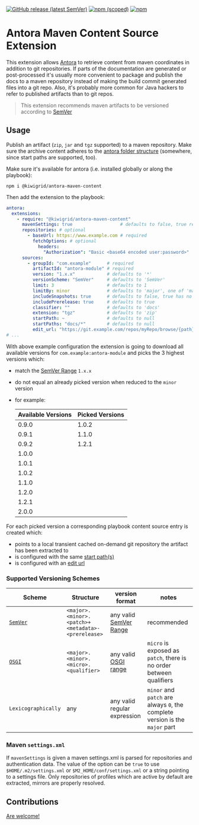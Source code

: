 [![GitHub release (latest SemVer)](https://img.shields.io/github/v/release/kiwigrid/antora-maven-content-extension?style=flat)](https://github.com/kiwigridantora-maven-content-extension/releases)
[![npm (scoped)](https://img.shields.io/npm/v/@kiwigrid/antora-maven-content)](https://www.npmjs.com/package/@kiwigrid/antora-maven-content)
[![npm](https://img.shields.io/npm/dm/@kiwigrid/antora-maven-content)](https://www.npmjs.com/package/@kiwigrid/antora-maven-content)

# Antora Maven Content Source Extension

This extension allows [Antora](https://docs.antora.org/antora/3.0/) to retrieve content from maven coordinates in addition to git repositories.
If parts of the documentation are generated or post-processed it's usually more convenient to package and publish the docs to a maven repository instead of making the build commit generated files into a git repo.
Also, it's probably more common for Java hackers to refer to published artifacts than to git repos.

> This extension recommends maven artifacts to be versioned according to [SemVer](https://www.npmjs.com/package/semver)

## Usage

Publish an artifact (`zip`, `jar` and `tgz` supported) to a maven repository. Make sure the archive content adheres to
the [antora folder structure](https://docs.antora.org/antora/3.0/standard-directories/) (somewhere, since start paths
are supported, too).

Make sure it's available for antora (i.e. installed globally or along the playbook):

```shell
npm i @kiwigrid/antora-maven-content
```
Then add the extension to the playbook:

```yaml
antora:
  extensions:
    - require: "@kiwigrid/antora-maven-content"
      mavenSettings: true                  # defaults to false, true resolves to '$HOME/.m2/settings.xml' or '$M2_HOME/conf/settings.xml', a string is taken as is
      repositories: # optional
        - baseUrl: https://www.example.com # required
          fetchOptions: # optional
            headers:
              "Authorization": "Basic <base64 encoded user:password>"
      sources:
        - groupId: "com.example"      # required
          artifactId: "antora-module" # required
          version: "1.x.x"            # defaults to '*'
          versionScheme: "SemVer"     # defaults to 'SemVer' 
          limit: 3                    # defaults to 1
          limitBy: minor              # defaults to 'major', one of 'major', 'minor', 'patch', 'any'
          includeSnapshots: true      # defaults to false, true has no effect if includePrerelease is false as SNAPSHOTS are SemVer pre releases
          includePrerelease: true     # defaults to true
          classifier: ""              # defaults to 'docs'
          extension: "tgz"            # defaults to 'zip'
          startPath: ~                # defaults to null
          startPaths: "docs/*"        # defaults to null
          edit_url: "https://git.example.com/repos/myRepo/browse/{path}" # defaults to false
# ...
```

With above example configuration the extension is going to download all available versions for `com.example:antora-module` and picks the 3 highest versions which:

* match the [SemVer Range](https://www.npmjs.com/package/semver#user-content-ranges) `1.x.x`
* do not equal an already picked version when reduced to the `minor` version
* for example:

    | Available Versions | Picked Versions |
    | --- | ---
    | 0.9.0 | 1.0.2
    | 0.9.1 | 1.1.0
    | 0.9.2 | 1.2.1
    | 1.0.0 |
    | 1.0.1 |
    | 1.0.2 |
    | 1.1.0 |
    | 1.2.0 |
    | 1.2.1 |
    | 2.0.0 |

For each picked version a corresponding playbook content source entry is created which:

* points to a local transient cached on-demand git repository the artifact has been extracted to
* is configured with the same [start path(s)](https://docs.antora.org/antora/3.0/playbook/content-source-start-paths/)
* is configured with an [edit url](https://docs.antora.org/antora/latest/playbook/content-edit-url/)

### Supported Versioning Schemes

| Scheme | Structure | version format | notes
| ---    | ----      | ----           | ---
| [`SemVer`](https://semver.org/) | `<major>.<minor>.<patch>+<metadata>-<prerelease>` | any valid [SemVer Range](https://www.npmjs.com/package/semver#ranges) | recommended
| [`OSGI`](https://www.eclipse.org/virgo/documentation/virgo-documentation-3.7.0.M01/docs/virgo-user-guide/html/ch02s02.html#d0e341) | `<major>.<minor>.<micro>.<qualifier>` | any valid [OSGI range](https://www.eclipse.org/virgo/documentation/virgo-documentation-3.7.0.M01/docs/virgo-user-guide/html/ch02s02.html#d0e404) | `micro` is exposed as `patch`, there is no order between qualifiers
| `Lexicographically` | any | any valid regular expression | `minor` and `patch` are always `0`, the complete version is the `major` part

### Maven `settings.xml`

If `mavenSettings` is given a maven settings.xml is parsed for repositories and authentication data. The value of the
option can be `true` to use `$HOME/.m2/settings.xml` or `$M2_HOME/conf/settings.xml` or a string pointing to a settings
file. Only repositories of profiles which are active by default are extracted, mirrors are properly resolved.

## Contributions

[Are welcome!](CONTRIBUTING.md)
